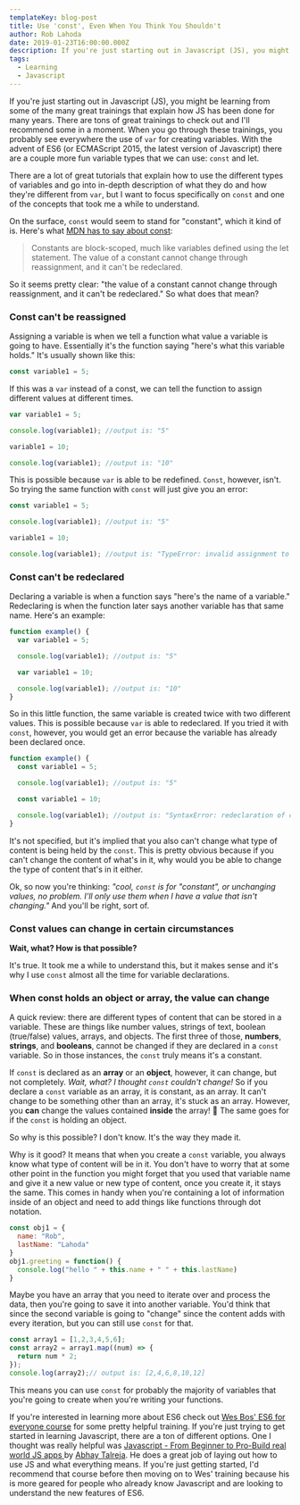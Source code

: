 ```yaml
---
templateKey: blog-post
title: Use 'const', Even When You Think You Shouldn't
author: Rob Lahoda
date: 2019-01-23T16:00:00.000Z
description: If you're just starting out in Javascript (JS), you might be learning from some of the many great trainings that explain how JS has been done for many years.
tags:
  - Learning
  - Javascript
---
```


If you're just starting out in Javascript (JS), you might be learning from some of the many great trainings that explain how JS has been done for many years. There are tons of great trainings to check out and I'll recommend some in a moment. When you go through these trainings, you probably see everywhere the use of `var` for creating variables. With the advent of ES6 (or ECMAScript 2015, the latest version of Javascript) there are a couple more fun variable types that we can use: `const` and let.

There are a lot of great tutorials that explain how to use the different types of variables and go into in-depth description of what they do and how they're different from `var`, but I want to focus specifically on `const` and one of the concepts that took me a while to understand.

On the surface, `const` would seem to stand for "constant", which it kind of is. Here's what [MDN has to say about const](https://developer.mozilla.org/en-US/docs/Web/JavaScript/Reference/Statements/const):

> Constants are block-scoped, much like variables defined using the let statement. The value of a constant cannot change through reassignment, and it can't be redeclared.

So it seems pretty clear: "the value of a constant cannot change through reassignment, and it can't be redeclared." So what does that mean?

### Const can't be reassigned

Assigning a variable is when we tell a function what value a variable is going to have. Essentially it's the function saying "here's what this variable holds." It's usually shown like this:

```JavaScript
const variable1 = 5;
```

If this was a `var` instead of a const, we can tell the function to assign different values at different times.

```JavaScript
var variable1 = 5;

console.log(variable1); //output is: "5"

variable1 = 10;

console.log(variable1); //output is: "10"
```

This is possible because `var` is able to be redefined. `Const`, however, isn't. So trying the same function with `const` will just give you an error:

```JavaScript
const variable1 = 5;

console.log(variable1); //output is: "5"

variable1 = 10;

console.log(variable1); //output is: "TypeError: invalid assignment to const `variable1'"
```

### Const can't be redeclared

Declaring a variable is when a function says "here's the name of a variable." Redeclaring is when the function later says another variable has that same name. Here's an example:

```JavaScript
function example() {
  var variable1 = 5;

  console.log(variable1); //output is: "5"

  var variable1 = 10;

  console.log(variable1); //output is: "10"
}
```

So in this little function, the same variable is created twice with two different values. This is possible because `var` is able to redeclared. If you tried it with `const`, however, you would get an error because the variable has already been declared once.

```Javascript
function example() {
  const variable1 = 5;

  console.log(variable1); //output is: "5"

  const variable1 = 10;

  console.log(variable1); //output is: "SyntaxError: redeclaration of const variable1"
}
```

It's not specified, but it's implied that you also can't change what type of content is being held by the `const`. This is pretty obvious because if you can't change the content of what's in it, why would you be able to change the type of content that's in it either.

Ok, so now you're thinking: _"cool, `const` is for "constant", or unchanging values, no problem. I'll only use them when I have a value that isn't changing."_ And you'll be right, sort of.

### Const values can change in certain circumstances

**Wait, what? How is that possible?**

It's true. It took me a while to understand this, but it makes sense and it's why I use `const` almost all the time for variable declarations.

### When const holds an object or array, the value can change

A quick review: there are different types of content that can be stored in a variable. These are things like number values, strings of text, boolean (true/false) values, arrays, and objects. The first three of those, **numbers**, **strings**, and **booleans**, cannot be changed if they are declared in a `const` variable. So in those instances, the `const` truly means it's a constant.

If `const` is declared as an **array** or an **object**, however, it can change, but not completely. _Wait, what? I thought `const` couldn't change!_ So if you declare a `const` variable as an array, it is constant, as an array. It can't change to be something other than an array, it's stuck as an array. However, you **can** change the values contained **inside** the array! 🤯 The same goes for if the `const` is holding an object.

So why is this possible? I don't know. It's the way they made it.

Why is it good? It means that when you create a `const` variable, you always know what type of content will be in it. You don't have to worry that at some other point in the function you might forget that you used that variable name and give it a new value or new type of content, once you create it, it stays the same. This comes in handy when you're containing a lot of information inside of an object and need to add things like functions through dot notation.

```JavaScript
const obj1 = {
  name: "Rob",
  lastName: "Lahoda"
}
obj1.greeting = function() {
  console.log("hello " + this.name + " " + this.lastName)
}
```

Maybe you have an array that you need to iterate over and process the data, then you're going to save it into another variable. You'd think that since the second variable is going to "change" since the content adds with every iteration, but you can still use `const` for that.

```JavaScript
const array1 = [1,2,3,4,5,6];
const array2 = array1.map((num) => {
  return num * 2;
});
console.log(array2);// output is: [2,4,6,8,10,12]
```

This means you can use `const` for probably the majority of variables that you're going to create when you're writing your functions.

If you're interested in learning more about ES6 check out [Wes Bos' ES6 for everyone course](https://es6.io/) for some pretty helpful training. If you're just trying to get started in learning Javascript, there are a ton of different options. One I thought was really helpful was [Javascript - From Beginner to Pro-Build real world JS apps ](https://www.udemy.com/javascript-from-beginner-to-pro-best-course/) by [Abhay Talreja](https://twitter.com/AbhayTalreja). He does a great job of laying out how to use JS and what everything means. If you're just getting started, I'd recommend that course before then moving on to Wes' training because his is more geared for people who already know Javascript and are looking to understand the new features of ES6.
